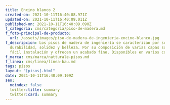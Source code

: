 ```yaml
---
title: Encino blanco 2
created-on: 2021-10-11T16:40:08.971Z
updated-on: 2021-10-11T16:40:09.011Z
published-on: 2021-10-11T16:40:09.090Z
f_categoria: cms/categoria/piso-de-madera.md
f_foto-principal-de-producto:
  url: /assets/images/piso-de-madera-de-ingenieria-encino-blanco.jpg
f_descripcion: Los pisos de madera de ingeniería se caracterizan por su
  durabilidad, solidez y belleza. Por su composición de varias capas son de
  fácil instalación y ofrecen un acabado fino. Disponibles en varios colores.
f_marca: cms/marca/natturale-pisos.md
f_linea: cms/linea/línea-bau.md
tags: pisos
layout: "[pisos].html"
date: 2021-10-11T16:40:09.109Z
seo:
  noindex: false
  twitter:title: summary
  twitter:card: summary
---
```

